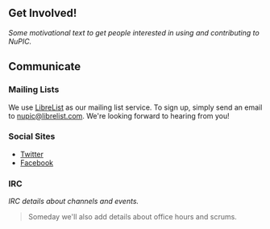Get Involved!
-------------

_Some motivational text to get people interested in using and contributing to NuPIC._

Communicate
-----------

### Mailing Lists

We use [LibreList](http://librelist.com) as our mailing list service. To sign up, simply send an email to <nupic@librelist.com>. We're looking forward to hearing from you!

### Social Sites

* [Twitter](http://twitter.com/numenta)
* [Facebook](http://www.facebook.com/pages/Numenta/367522426629153)

### IRC

_IRC details about channels and events._

> Someday we'll also add details about office hours and scrums.
